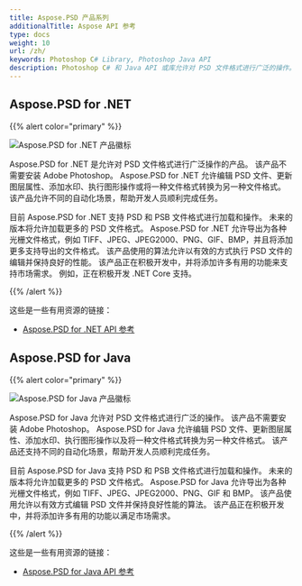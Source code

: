 ```yaml
---
title: Aspose.PSD 产品系列
additionalTitle: Aspose API 参考
type: docs
weight: 10
url: /zh/
keywords: Photoshop C# Library, Photoshop Java API
description: Photoshop C# 和 Java API 或库允许对 PSD 文件格式进行广泛的操作。 这些产品不需要安装 Adobe Photoshop，并且支持 PSD 和 PSB 文件格式来加载、处理和转换它们为各种光栅文件格式，例如 TIFF、JPEG、JPEG2000、PNG、GIF 和 BMP。
---
```


## Aspose.PSD for .NET

{{% alert color="primary" %}} 

![Aspose.PSD for .NET 产品徽标](../home_1.png)


Aspose.PSD for .NET 是允许对 PSD 文件格式进行广泛操作的产品。 该产品不需要安装 Adobe Photoshop。 Aspose.PSD for .NET 允许编辑 PSD 文件、更新图层属性、添加水印、执行图形操作或将一种文件格式转换为另一种文件格式。 该产品允许不同的自动化场景，帮助开发人员顺利完成任务。

目前 Aspose.PSD for .NET 支持 PSD 和 PSB 文件格式进行加载和操作。 未来的版本将允许加载更多的 PSD 文件格式。 Aspose.PSD for .NET 允许导出为各种光栅文件格式，例如 TIFF、JPEG、JPEG2000、PNG、GIF、BMP，并且将添加更多支持导出的文件格式。 该产品使用的算法允许以有效的方式执行 PSD 文件的编辑并保持良好的性能。 该产品正在积极开发中，并将添加许多有用的功能来支持市场需求。 例如，正在积极开发 .NET Core 支持。

{{% /alert %}} 

这些是一些有用资源的链接：
- [Aspose.PSD for .NET API 参考](/psd/zh/net/)


## Aspose.PSD for Java

{{% alert color="primary" %}} 

![Aspose.PSD for Java 产品徽标](../home_2.png)


Aspose.PSD for Java 允许对 PSD 文件格式进行广泛的操作。 该产品不需要安装 Adobe Photoshop。 Aspose.PSD for Java 允许编辑 PSD 文件、更新图层属性、添加水印、执行图形操作以及将一种文件格式转换为另一种文件格式。 该产品还支持不同的自动化场景，帮助开发人员顺利完成任务。

目前 Aspose.PSD for Java 支持 PSD 和 PSB 文件格式进行加载和操作。 未来的版本将允许加载更多的 PSD 文件格式。 Aspose.PSD for Java 允许导出为各种光栅文件格式，例如 TIFF、JPEG、JPEG2000、PNG、GIF 和 BMP。 该产品使用允许以有效方式编辑 PSD 文件并保持良好性能的算法。 该产品正在积极开发中，并将添加许多有用的功能以满足市场需求。

{{% /alert %}} 

这些是一些有用资源的链接：
- [Aspose.PSD for Java API 参考](/psd/java/)
